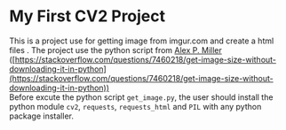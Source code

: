 # My First CV2 Project
This is a project use for getting image from imgur.com and create a html files . The project use the
python script from [Alex P. Miller](https://stackoverflow.com/users/2628402/alex-p-miller)  
([https://stackoverflow.com/questions/7460218/get-image-size-without-downloading-it-in-python](https://stackoverflow.com/questions/7460218/get-image-size-without-downloading-it-in-python))  
Before excute the python script `get_image.py`, the user should install the python module `cv2`, `requests`, `requests_html` and `PIL` with any python package installer.



